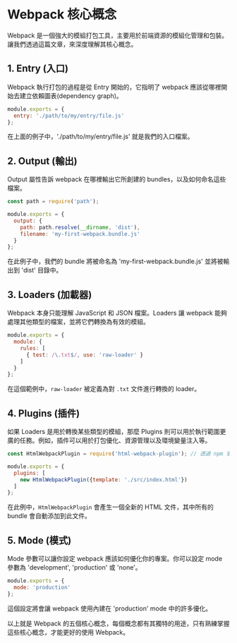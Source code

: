 # Webpack 核心概念

Webpack 是一個強大的模組打包工具，主要用於前端資源的模組化管理和包裝。讓我們透過這篇文章，來深度理解其核心概念。

## 1. Entry (入口)

Webpack 執行打包的過程是從 Entry 開始的，它指明了 webpack 應該從哪裡開始去建立依賴圖表(dependency graph)。

```JavaScript
module.exports = {
  entry: './path/to/my/entry/file.js'
};
```

在上面的例子中，'./path/to/my/entry/file.js' 就是我們的入口檔案。

## 2. Output (輸出)

Output 屬性告訴 webpack 在哪裡輸出它所創建的 bundles，以及如何命名這些檔案。

```JavaScript
const path = require('path');

module.exports = {
  output: {
    path: path.resolve(__dirname, 'dist'),
    filename: 'my-first-webpack.bundle.js'
  }
};
```

在此例子中，我們的 bundle 將被命名為 'my-first-webpack.bundle.js' 並將被輸出到 'dist' 目錄中。

## 3. Loaders (加載器)

Webpack 本身只能理解 JavaScript 和 JSON 檔案。Loaders 讓 webpack 能夠處理其他類型的檔案，並將它們轉換為有效的模組。

```JavaScript
module.exports = {
  module: {
    rules: [
      { test: /\.txt$/, use: 'raw-loader' }
    ]
  }
};
```

在這個範例中，`raw-loader` 被定義為對 `.txt` 文件進行轉換的 loader。

## 4. Plugins (插件)

如果 Loaders 是用於轉換某些類型的模組，那麼 Plugins 則可以用於執行範圍更廣的任務。例如，插件可以用於打包優化、資源管理以及環境變量注入等。

```JavaScript
const HtmlWebpackPlugin = require('html-webpack-plugin'); // 透過 npm 安裝

module.exports = {
  plugins: [
    new HtmlWebpackPlugin({template: './src/index.html'})
  ]
};
```

在此例中，`HtmlWebpackPlugin` 會產生一個全新的 HTML 文件，其中所有的 bundle 會自動添加到此文件。

## 5. Mode (模式)

Mode 參數可以讓你設定 webpack 應該如何優化你的專案。你可以設定 mode 參數為 'development', 'production' 或 'none'。

```JavaScript
module.exports = {
  mode: 'production'
};
```

這個設定將會讓 webpack 使用內建在 'production' mode 中的許多優化。

以上就是 Webpack 的五個核心概念，每個概念都有其獨特的用途，只有熟練掌握這些核心概念，才能更好的使用 Webpack。